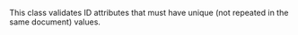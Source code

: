 This class validates ID attributes that must have unique (not repeated in the same document) values.